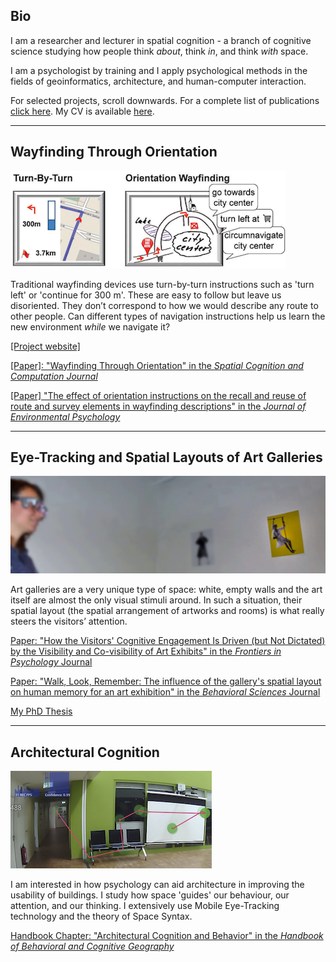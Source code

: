 ## Bio

I am a researcher and lecturer in spatial cognition - a branch of cognitive science studying how people think *about*, think *in*, and think *with* space.

I am a psychologist by training and I apply psychological methods in the fields of geoinformatics, architecture, and human-computer interaction.

For selected projects, scroll downwards. For a complete list of publications [click here](). My CV is available [here](/pdfs/cv.pdf).

---

## Wayfinding Through Orientation
![WayTO Project](/images/wayto.png)

Traditional wayfinding devices use turn-by-turn instructions such as 'turn left' or 'continue for 300 m'. These are easy to follow but leave us disoriented. They don’t correspond to how we would describe any route to other people. Can different types of navigation instructions help us learn the new environment *while* we navigate it?

[[Project website]](https://www.uni-muenster.de/Geoinformatics/en/WayTO/index.html)

[[Paper]: "Wayfinding Through Orientation" in the *Spatial Cognition and Computation Journal*]()

[[Paper] "The effect of orientation instructions on the recall and reuse of route and survey elements in wayfinding descriptions" in the *Journal of Environmental Psychology*]()

---

## Eye-Tracking and Spatial Layouts of Art Galleries
![Art Galleries PhD Project](/images/artgalleries.jpg)

Art galleries are a very unique type of space: white, empty walls and the art itself are almost the only visual stimuli around. In such a situation, their spatial layout (the spatial arrangement of artworks and rooms) is what really steers the visitors’ attention.

[Paper: "How the Visitors' Cognitive Engagement Is Driven (but Not Dictated) by the Visibility and Co-visibility of Art Exhibits" in the *Frontiers in Psychology* Journal]()

[Paper: "Walk, Look, Remember: The influence of the gallery's spatial layout on human memory for an art exhibition" in the *Behavioral Sciences* Journal]()

[My PhD Thesis]()

---

## Architectural Cognition
![Architectural Cognition](/images/arch.jpg)

I am interested in how psychology can aid architecture in improving the usability of buildings. I study how space 'guides' our behaviour, our attention, and our thinking. I extensively use Mobile Eye-Tracking technology and the theory of Space Syntax.

[Handbook Chapter: "Architectural Cognition and Behavior" in the *Handbook of Behavioral and Cognitive Geography*]()
